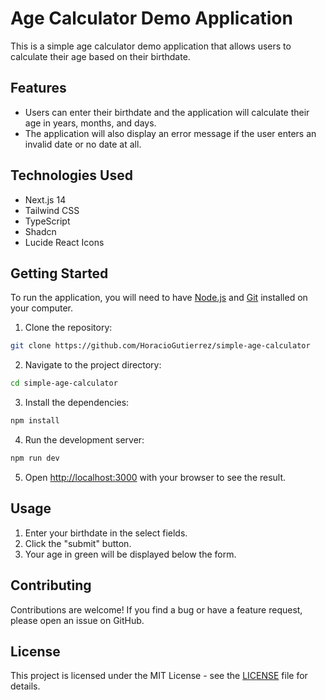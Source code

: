 # Age Calculator Demo Application

This is a simple age calculator demo application that allows users to calculate their age based on their birthdate.

## Features

- Users can enter their birthdate and the application will calculate their age in years, months, and days.
- The application will also display an error message if the user enters an invalid date or no date at all.

## Technologies Used

- Next.js 14
- Tailwind CSS
- TypeScript
- Shadcn
- Lucide React Icons

## Getting Started

To run the application, you will need to have [Node.js](https://nodejs.org/en/) and [Git](https://git-scm.com/) installed on your computer.

1. Clone the repository:

```bash
git clone https://github.com/HoracioGutierrez/simple-age-calculator
```

2. Navigate to the project directory:

```bash
cd simple-age-calculator
```

3. Install the dependencies:

```bash
npm install
```

4. Run the development server:

```bash
npm run dev
```

5. Open [http://localhost:3000](http://localhost:3000) with your browser to see the result.

## Usage

1. Enter your birthdate in the select fields.
2. Click the "submit" button.
3. Your age in green will be displayed below the form.

## Contributing

Contributions are welcome! If you find a bug or have a feature request, please open an issue on GitHub.

## License

This project is licensed under the MIT License - see the [LICENSE](LICENSE) file for details.